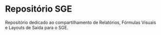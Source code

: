 # Repositório SGE

Repositório dedicado ao compartilhamento de Relatórios, Fórmulas Visuais e Layouts de Saída para o SGE.
